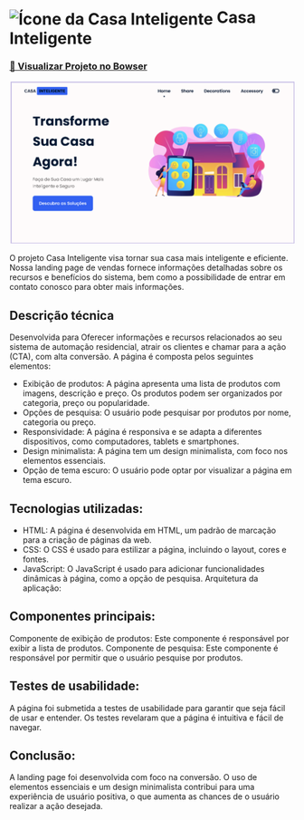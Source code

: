 
# <img src="https://cdn-icons-png.flaticon.com/512/1970/1970005.png" alt="Ícone da Casa Inteligente" width="50" align="center">  Casa Inteligente 

 <h3  style="color: green; text-decoration: none;"><strong><a href="https://delisg.github.io/Landing-Page-Vendas/"> 🎥 Visualizar Projeto no Bowser</a></strong></h3>


![Mockup](/assets/images/mockup.png)

O projeto Casa Inteligente visa tornar sua casa mais inteligente e eficiente. Nossa landing page de vendas fornece informações detalhadas sobre os recursos e benefícios do sistema, bem como a possibilidade de entrar em contato conosco para obter mais informações.


## Descrição técnica

Desenvolvida  para Oferecer informações e recursos relacionados ao seu sistema de automação residencial, atrair os clientes e chamar para a ação (CTA), com alta conversão. A página é composta pelos seguintes elementos:

- Exibição de produtos: A página apresenta uma lista de produtos com imagens, descrição e preço. Os produtos podem ser organizados por categoria, preço ou popularidade.
- Opções de pesquisa: O usuário pode pesquisar por produtos por nome, categoria ou preço.
- Responsividade: A página é responsiva e se adapta a diferentes dispositivos, como computadores, tablets e smartphones.
- Design minimalista: A página tem um design minimalista, com foco nos elementos essenciais.
- Opção de tema escuro: O usuário pode optar por visualizar a página em tema escuro.

## Tecnologias utilizadas:

- HTML: A página é desenvolvida em HTML, um padrão de marcação para a criação de páginas da web.
- CSS: O CSS é usado para estilizar a página, incluindo o layout, cores e fontes.
- JavaScript: O JavaScript é usado para adicionar funcionalidades dinâmicas à página, como a opção de pesquisa.
Arquitetura da aplicação:

## Componentes principais:

Componente de exibição de produtos: Este componente é responsável por exibir a lista de produtos.
Componente de pesquisa: Este componente é responsável por permitir que o usuário pesquise por produtos.

## Testes de usabilidade:

A página foi submetida a testes de usabilidade para garantir que seja fácil de usar e entender. Os testes revelaram que a página é intuitiva e fácil de navegar.

## Conclusão:

A landing page foi desenvolvida com foco na conversão. O uso de elementos essenciais e um design minimalista contribui para uma experiência de usuário positiva, o que aumenta as chances de o usuário realizar a ação desejada. 
